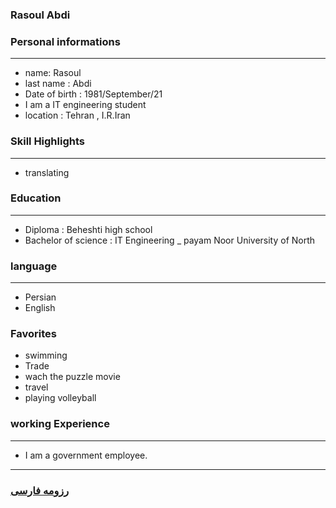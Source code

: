 
### Rasoul Abdi


### Personal informations

---
+ name: Rasoul
+ last name : Abdi
+ Date of birth : 1981/September/21
+ I am a IT engineering student
+ location : Tehran , I.R.Iran


### Skill Highlights

---
+ translating


### Education

---
+ Diploma : Beheshti high school
+ Bachelor of science : IT Engineering
_ payam Noor University of North 

### language

---
+ Persian
+ English

### Favorites
+ swimming
+ Trade
+ wach the puzzle movie
+ travel 
+ playing volleyball

### working Experience

---
+ I am a government employee.




--- 
### [رزومه فارسی](resume-fa.md)
